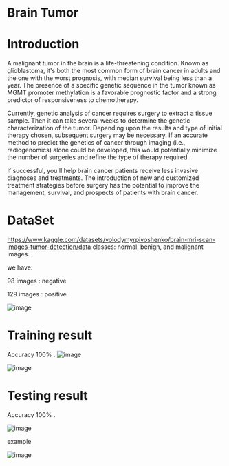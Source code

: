 # Brain Tumor 

# Introduction 
A malignant tumor in the brain is a life-threatening condition. Known as glioblastoma, it's both the most common form of brain cancer in adults and the one with the worst prognosis, with median survival being less than a year. The presence of a specific genetic sequence in the tumor known as MGMT promoter methylation is a favorable prognostic factor and a strong predictor of responsiveness to chemotherapy.

Currently, genetic analysis of cancer requires surgery to extract a tissue sample. Then it can take several weeks to determine the genetic characterization of the tumor. Depending upon the results and type of initial therapy chosen, subsequent surgery may be necessary. If an accurate method to predict the genetics of cancer through imaging (i.e., radiogenomics) alone could be developed, this would potentially minimize the number of surgeries and refine the type of therapy required.

If successful, you'll help brain cancer patients receive less invasive diagnoses and treatments. The introduction of new and customized treatment strategies before surgery has the potential to improve the management, survival, and prospects of patients with brain cancer.

# DataSet
https://www.kaggle.com/datasets/volodymyrpivoshenko/brain-mri-scan-images-tumor-detection/data
classes: normal, benign, and malignant images.

 we have:
 
 98  images :  negative
 
 129  images :  positive
 

![image](https://github.com/AmiraFathy01/Computer-Vision/assets/79209830/2a36c8ce-e9c9-4baf-ba3a-bcd6e3ea69b9)

# Training result 

Accuracy   100% .
![image](https://github.com/AmiraFathy01/Computer-Vision/assets/79209830/be7d3d98-4cfc-4def-9f13-60669e10f6ec)

![image](https://github.com/AmiraFathy01/Computer-Vision/assets/79209830/63f75ef6-9c9f-4ab0-a130-c63755d11ee0)



# Testing result 
Accuracy  100% .

![image](https://github.com/AmiraFathy01/Computer-Vision/assets/79209830/85349311-e690-4cc6-9e9a-a2ef2b7b8c3c)


example 

![image](https://github.com/AmiraFathy01/Computer-Vision/assets/79209830/dafb259a-7b35-4164-89cc-6f8950f02645)
